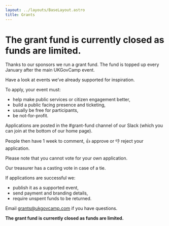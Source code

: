 ```yaml
---
layout: ../layouts/BaseLayout.astro
title: Grants
---
```

# The grant fund is currently closed as funds are limited.
Thanks to our sponsors we run a grant fund. The fund is topped up every January after the main UKGovCamp event.

Have a look at events we’ve already supported for inspiration.

To apply, your event must:
- help make public services or citizen engagement better,
- build a public facing presence and ticketing,
- usually be free for participants,
- be not-for-profit.

Applications are posted in the #grant-fund channel of our Slack (which you can join at the bottom of our home page).

People then have 1 week to comment, 👍 approve or 👎 reject your application.

Please note that you cannot vote for your own application.

Our treasurer has a casting vote in case of a tie.

If applications are successful we:

- publish it as a supported event,
- send payment and branding details,
- require unspent funds to be returned.

Email grants@ukgovcamp.com if you have questions.

**The grant fund is currently closed as funds are limited.**
